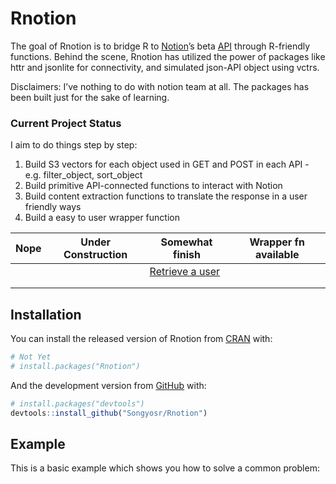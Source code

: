 
<!-- README.md is generated from README.Rmd. Please edit that file -->

# Rnotion

<!-- badges: start -->
<!-- badges: end -->

The goal of Rnotion is to bridge R to [Notion](notion.so)’s beta
[API](https://developers.notion.com/reference/get-databases) through
R-friendly functions. Behind the scene, Rnotion has utilized the power
of packages like httr and jsonlite for connectivity, and simulated
json-API object using vctrs.

Disclaimers: I’ve nothing to do with notion team at all. The packages
has been built just for the sake of learning.

### Current Project Status

I aim to do things step by step:

1.  Build S3 vectors for each object used in GET and POST in each API -
    e.g. filter\_object, sort\_object
2.  Build primitive API-connected functions to interact with Notion
3.  Build content extraction functions to translate the response in a
    user friendly ways
4.  Build a easy to user wrapper function

| Nope | Under Construction | Somewhat finish                                                     | Wrapper fn available |
|------|--------------------|---------------------------------------------------------------------|----------------------|
|      |                    | [Retrieve a user](https://developers.notion.com/reference/get-user) |                      |
|      |                    |                                                                     |                      |
|      |                    |                                                                     |                      |

## Installation

You can install the released version of Rnotion from
[CRAN](https://CRAN.R-project.org) with:

``` r
# Not Yet
# install.packages("Rnotion")
```

And the development version from [GitHub](https://github.com/) with:

``` r
# install.packages("devtools")
devtools::install_github("Songyosr/Rnotion")
```

## Example

This is a basic example which shows you how to solve a common problem:
